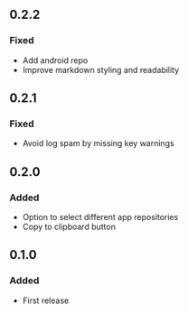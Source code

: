 ## 0.2.2
### Fixed
- Add android repo
- Improve markdown styling and readability

## 0.2.1
### Fixed
- Avoid log spam by missing key warnings


## 0.2.0
### Added
- Option to select different app repositories
- Copy to clipboard button

## 0.1.0
### Added
- First release

